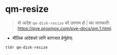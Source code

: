 # qm-resize

> यो आदेश `qm-disk-resize` को उपनाम हो |
> थप जानकारी: <https://pve.proxmox.com/pve-docs/qm.1.html>.

- मौलिक आदेशको लागि कागजात हेर्नुहोस्:

`tldr qm-disk-resize`
